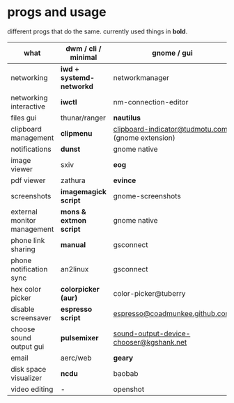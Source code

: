 # progs and usage
different progs that do the same. currently used things in **bold**.

| what | dwm / cli / minimal | gnome / gui |
|------|-----|-------------|
| networking | **iwd + systemd-networkd** | networkmanager |
| networking interactive | **iwctl** | nm-connection-editor |
| files gui | thunar/ranger | **nautilus** |
| clipboard management | **clipmenu** | clipboard-indicator@tudmotu.com (gnome extension) |
| notifications | **dunst** | gnome native |
| image viewer | sxiv | **eog** |
| pdf viewer | zathura | **evince** |
| screenshots | **imagemagick script** | gnome-screenshots |
| external monitor management | **mons & extmon script** | gnome native |
| phone link sharing | **manual** | gsconnect |
| phone notification sync | an2linux | gsconnect |
| hex color picker | **colorpicker (aur)** | color-picker@tuberry |
| disable screensaver | **espresso script** | espresso@coadmunkee.github.com |
| choose sound output gui | **pulsemixer** | sound-output-device-chooser@kgshank.net |
| email | aerc/web | **geary** |
| disk space visualizer | **ncdu** | baobab |
| video editing | - | openshot |

